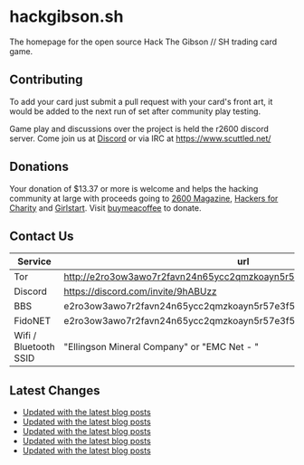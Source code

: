 # hackgibson.sh
The homepage for the open source Hack The Gibson // SH trading card game.


## Contributing

To add your card just submit a pull request with your card's front art, it would be added to the next run of set after community play testing.

Game play and discussions over the project is held the r2600 discord server. Come join us at [Discord](https://discord.com/invite/9hABUzz) or via IRC at https://www.scuttled.net/


## Donations

Your donation of $13.37 or more is welcome and helps the hacking community at large with proceeds going to [2600 Magazine](https://2600.com/), [Hackers for Charity](https://hackersforcharity.org) and [Girlstart](https://girlstart.org).  Visit [buymeacoffee](https://www.buymeacoffee.com/hackgibson.sh) to donate.


## Contact Us

Service | url
-|-
Tor | http://e2ro3ow3awo7r2favn24n65ycc2qmzkoayn5r57e3f56nvjwdcgg32ad.onion
Discord | https://discord.com/invite/9hABUzz
BBS | e2ro3ow3awo7r2favn24n65ycc2qmzkoayn5r57e3f56nvjwdcgg32ad.onion:23
FidoNET | e2ro3ow3awo7r2favn24n65ycc2qmzkoayn5r57e3f56nvjwdcgg32ad.onion:24554
Wifi / Bluetooth SSID | "Ellingson Mineral Company" or "EMC Net - <fidonet address>"

## Latest Changes
<!-- BLOG-POST-LIST:START -->
- [Updated with the latest blog posts](https://github.com/DFW2600/hackgibson.sh/commit/fa36b5b86ccaf2b0d0ed7574657e0f5b8b6b3b12)
- [Updated with the latest blog posts](https://github.com/DFW2600/hackgibson.sh/commit/e3059d9bfb5815105677b97b5c0e93ce9d42d154)
- [Updated with the latest blog posts](https://github.com/DFW2600/hackgibson.sh/commit/0970810be485c0232f6efd593dd7ae953fff2ed2)
- [Updated with the latest blog posts](https://github.com/DFW2600/hackgibson.sh/commit/368a8efc6da01ee949811f9c0a7d86e70ced4ad1)
- [Updated with the latest blog posts](https://github.com/DFW2600/hackgibson.sh/commit/610fdc6aacd16298d9c535e1c9db5f97e612796d)
<!-- BLOG-POST-LIST:END -->
